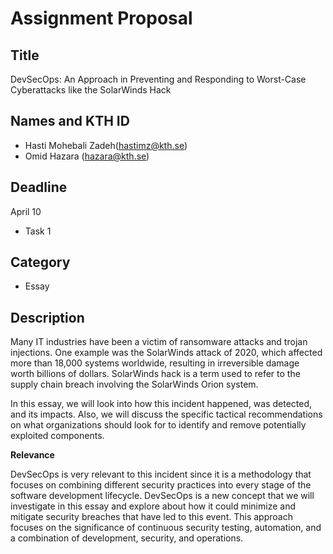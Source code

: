 # Assignment Proposal

## Title

DevSecOps: An Approach in Preventing and Responding to Worst-Case Cyberattacks like the SolarWinds Hack

## Names and KTH ID

- Hasti Mohebali Zadeh(hastimz@kth.se)
- Omid Hazara (hazara@kth.se)

## Deadline

April 10

- Task 1

## Category

- Essay

## Description

Many IT industries have been a victim of ransomware attacks and trojan injections.
One example was the SolarWinds attack of 2020, which affected more than 18,000 systems worldwide, resulting in irreversible damage worth billions of dollars.
SolarWinds hack is a term used to refer to the supply chain breach involving the SolarWinds Orion system.

In this essay, we will look into how this incident happened, was detected, and its impacts.
Also, we will discuss the specific tactical recommendations on what organizations should look for to identify and remove potentially exploited components.

**Relevance**

DevSecOps is very relevant to this incident since it is a methodology that focuses on combining different security practices into every stage of the software development lifecycle. DevSecOps is a new concept that we will investigate in this essay and explore about how it could minimize and mitigate security breaches that have led to this event. This approach focuses on the significance of continuous security testing, automation, and a combination of development, security, and operations.
